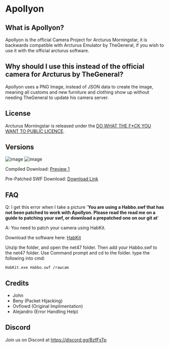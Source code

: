 # Apollyon #

## What is Apollyon? ##
Apollyon is the official Camera Project for Arcturus Morningstar, it is backwards compatible with Arcturus Emulator by TheGeneral, if you wish to use it with the official arcturus software.

## Why should I use this instead of the official camera for Arcturus by TheGeneral? ##
Apollyon uses a PNG Image, instead of JSON data to create the image, meaning all customs and new furniture and clothing show up without needing TheGeneral to update his camera server.

## License ##
Arcturus Morningstar is released under the [DO WHAT THE F*CK YOU WANT TO PUBLIC LICENCE](https://git.krews.org/morningstar/apollyon/blob/master/LICENSE).

## Versions ##
![image](https://img.shields.io/badge/VERSION-1-success.svg?style=for-the-badge&logo=appveyor)
![image](https://img.shields.io/badge/STATUS-PREVIEW-blue.svg?style=for-the-badge&logo=appveyor)

Compiled Download: [Preview 1](https://git.krews.org/morningstar/Apollyon/releases)

Pre-Patched SWF Download: [Download Link](https://git.krews.org/morningstar/apollyon/uploads/dc669a26613bf2356e48eb653734ab29/patched-habbo.swf)

## FAQ ##
Q: I get this error when I take a picture '**You are using a Habbo.swf that has not been patched to work with Apollyon. Please read the read me on a guide to patching your swf, or download a prepatched one on our git at**'

A: You need to patch your camera using HabKit.

Download the software here: [HabKit](https://git.krews.org/morningstar/apollyon/master/%5Bhabkit.zip%5D(/uploads/a19154a56be31a6ed41f9b768ac8e65c/habkit.zip))

Unzip the folder, and open the net47 folder. Then add your Habbo.swf to the net47 folder. Use Command prompt and cd to the folder. type the following into cmd:

`HabKit.exe Habbo.swf /rawcam`

## Credits ##
- John
- Beny (Packet Hijacking)
- Ovflowd (Original Implimentation)
- Alejandro (Error Handling Help)

## Discord ##
Join us on Discord at https://discord.gg/BzfFsTp

